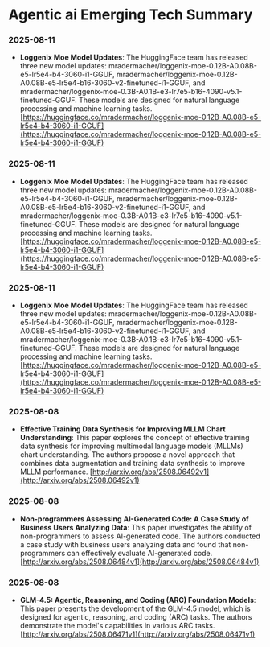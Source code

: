 # Agentic ai Emerging Tech Summary

### 2025-08-11
- **Loggenix Moe Model Updates**: The HuggingFace team has released three new model updates: mradermacher/loggenix-moe-0.12B-A0.08B-e5-lr5e4-b4-3060-i1-GGUF, mradermacher/loggenix-moe-0.12B-A0.08B-e5-lr5e4-b16-3060-v2-finetuned-i1-GGUF, and mradermacher/loggenix-moe-0.3B-A0.1B-e3-lr7e5-b16-4090-v5.1-finetuned-GGUF. These models are designed for natural language processing and machine learning tasks. [https://huggingface.co/mradermacher/loggenix-moe-0.12B-A0.08B-e5-lr5e4-b4-3060-i1-GGUF](https://huggingface.co/mradermacher/loggenix-moe-0.12B-A0.08B-e5-lr5e4-b4-3060-i1-GGUF)

### 2025-08-11
- **Loggenix Moe Model Updates**: The HuggingFace team has released three new model updates: mradermacher/loggenix-moe-0.12B-A0.08B-e5-lr5e4-b4-3060-i1-GGUF, mradermacher/loggenix-moe-0.12B-A0.08B-e5-lr5e4-b16-3060-v2-finetuned-i1-GGUF, and mradermacher/loggenix-moe-0.3B-A0.1B-e3-lr7e5-b16-4090-v5.1-finetuned-GGUF. These models are designed for natural language processing and machine learning tasks. [https://huggingface.co/mradermacher/loggenix-moe-0.12B-A0.08B-e5-lr5e4-b4-3060-i1-GGUF](https://huggingface.co/mradermacher/loggenix-moe-0.12B-A0.08B-e5-lr5e4-b4-3060-i1-GGUF)

### 2025-08-11
- **Loggenix Moe Model Updates**: The HuggingFace team has released three new model updates: mradermacher/loggenix-moe-0.12B-A0.08B-e5-lr5e4-b4-3060-i1-GGUF, mradermacher/loggenix-moe-0.12B-A0.08B-e5-lr5e4-b16-3060-v2-finetuned-i1-GGUF, and mradermacher/loggenix-moe-0.3B-A0.1B-e3-lr7e5-b16-4090-v5.1-finetuned-GGUF. These models are designed for natural language processing and machine learning tasks. [https://huggingface.co/mradermacher/loggenix-moe-0.12B-A0.08B-e5-lr5e4-b4-3060-i1-GGUF](https://huggingface.co/mradermacher/loggenix-moe-0.12B-A0.08B-e5-lr5e4-b4-3060-i1-GGUF)

### 2025-08-08
- **Effective Training Data Synthesis for Improving MLLM Chart Understanding**: This paper explores the concept of effective training data synthesis for improving multimodal language models (MLLMs) chart understanding. The authors propose a novel approach that combines data augmentation and training data synthesis to improve MLLM performance. [http://arxiv.org/abs/2508.06492v1](http://arxiv.org/abs/2508.06492v1)

### 2025-08-08
- **Non-programmers Assessing AI-Generated Code: A Case Study of Business Users Analyzing Data**: This paper investigates the ability of non-programmers to assess AI-generated code. The authors conducted a case study with business users analyzing data and found that non-programmers can effectively evaluate AI-generated code. [http://arxiv.org/abs/2508.06484v1](http://arxiv.org/abs/2508.06484v1)

### 2025-08-08
- **GLM-4.5: Agentic, Reasoning, and Coding (ARC) Foundation Models**: This paper presents the development of the GLM-4.5 model, which is designed for agentic, reasoning, and coding (ARC) tasks. The authors demonstrate the model's capabilities in various ARC tasks. [http://arxiv.org/abs/2508.06471v1](http://arxiv.org/abs/2508.06471v1)